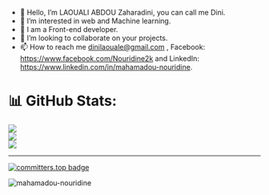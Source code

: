 - 👋 Hello, I’m LAOUALI ABDOU Zaharadini, you can call me Dini.
- 👀 I’m interested in web and Machine learning.
- 🌱 I am a Front-end developer.
- 💞️ I’m looking to collaborate on your projects.
- 📫 How to reach me dinilaouale@gmail.com , Facebook: https://www.facebook.com/Nouridine2k and LinkedIn: https://www.linkedin.com/in/mahamadou-nouridine.
<!---
Mahamadou-Nouridine/Mahamadou-Nouridine is a ✨ special ✨ repository because its `README.md` (this file) appears on your GitHub profile.
You can click the Preview link to take a look at your changes.
--->
# 📊 GitHub Stats:
![](https://github-readme-stats.vercel.app/api?username=mahamadou-nouridine&theme=tokyonight&hide_border=true&include_all_commits=true&count_private=true)<br/>
![](https://github-readme-streak-stats.herokuapp.com/?user=Mahamadou-Nouridine&theme=tokyonight&hide_border=false)<br/>
![](https://github-readme-stats.vercel.app/api/top-langs/?username=Mahamadou-Nouridine&theme=tokyonight&hide_border=true&include_all_commits=true&count_private=true&layout=compact)

---
[![committers.top badge](https://user-badge.committers.top/niger_private/Mahamadou-Nouridine.svg)](https://user-badge.committers.top/niger_private/Mahamadou-Nouridine)
<p align="left"> <img src="https://komarev.com/ghpvc/?username=mahamadou-nouridine&label=Profile%20views&color=0e75b6&style=flat" alt="mahamadou-nouridine" /> </p>

<!-- Proudly created with GPRM ( https://gprm.itsvg.in ) -->
